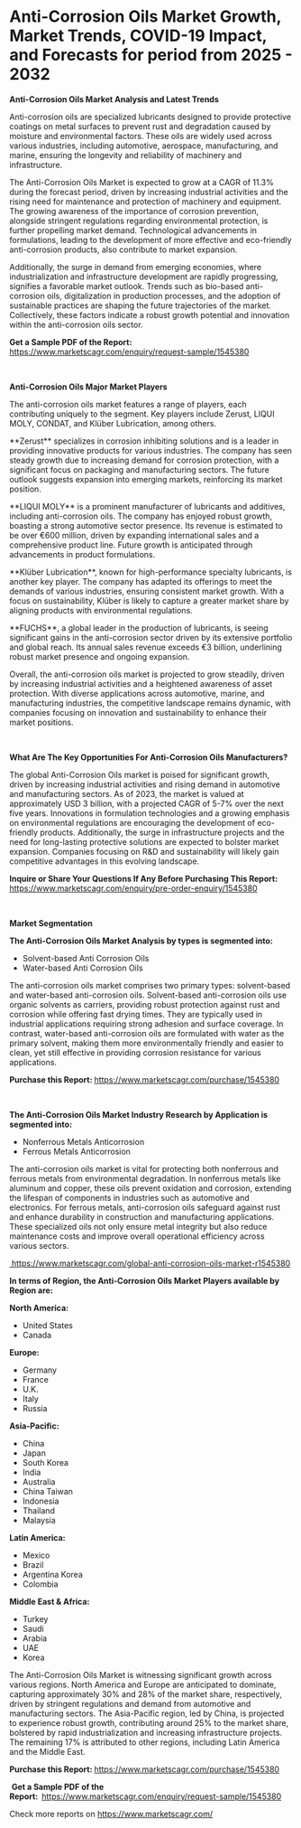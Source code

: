 <p><h1>Anti-Corrosion Oils Market Growth, Market Trends, COVID-19 Impact, and Forecasts for period from 2025 - 2032</h1></p><p><strong>Anti-Corrosion Oils Market Analysis and Latest Trends</strong></p>
<p><p>Anti-corrosion oils are specialized lubricants designed to provide protective coatings on metal surfaces to prevent rust and degradation caused by moisture and environmental factors. These oils are widely used across various industries, including automotive, aerospace, manufacturing, and marine, ensuring the longevity and reliability of machinery and infrastructure.</p><p>The Anti-Corrosion Oils Market is expected to grow at a CAGR of 11.3% during the forecast period, driven by increasing industrial activities and the rising need for maintenance and protection of machinery and equipment. The growing awareness of the importance of corrosion prevention, alongside stringent regulations regarding environmental protection, is further propelling market demand. Technological advancements in formulations, leading to the development of more effective and eco-friendly anti-corrosion products, also contribute to market expansion.</p><p>Additionally, the surge in demand from emerging economies, where industrialization and infrastructure development are rapidly progressing, signifies a favorable market outlook. Trends such as bio-based anti-corrosion oils, digitalization in production processes, and the adoption of sustainable practices are shaping the future trajectories of the market. Collectively, these factors indicate a robust growth potential and innovation within the anti-corrosion oils sector.</p></p>
<p><strong>Get a Sample PDF of the Report:&nbsp;</strong> <a href="https://www.marketscagr.com/enquiry/request-sample/1545380?utm_campaign=2480&utm_medium=2&utm_source=Github&utm_content=ia&utm_term=02042025&utm_id=anti-corrosion-oils">https://www.marketscagr.com/enquiry/request-sample/1545380</a></p>
<p>&nbsp;</p>
<p><strong>Anti-Corrosion Oils Major Market Players</strong></p>
<p><p>The anti-corrosion oils market features a range of players, each contributing uniquely to the segment. Key players include Zerust, LIQUI MOLY, CONDAT, and Klüber Lubrication, among others.</p><p>**Zerust** specializes in corrosion inhibiting solutions and is a leader in providing innovative products for various industries. The company has seen steady growth due to increasing demand for corrosion protection, with a significant focus on packaging and manufacturing sectors. The future outlook suggests expansion into emerging markets, reinforcing its market position.</p><p>**LIQUI MOLY** is a prominent manufacturer of lubricants and additives, including anti-corrosion oils. The company has enjoyed robust growth, boasting a strong automotive sector presence. Its revenue is estimated to be over €600 million, driven by expanding international sales and a comprehensive product line. Future growth is anticipated through advancements in product formulations.</p><p>**Klüber Lubrication**, known for high-performance specialty lubricants, is another key player. The company has adapted its offerings to meet the demands of various industries, ensuring consistent market growth. With a focus on sustainability, Klüber is likely to capture a greater market share by aligning products with environmental regulations.</p><p>**FUCHS**, a global leader in the production of lubricants, is seeing significant gains in the anti-corrosion sector driven by its extensive portfolio and global reach. Its annual sales revenue exceeds €3 billion, underlining robust market presence and ongoing expansion.</p><p>Overall, the anti-corrosion oils market is projected to grow steadily, driven by increasing industrial activities and a heightened awareness of asset protection. With diverse applications across automotive, marine, and manufacturing industries, the competitive landscape remains dynamic, with companies focusing on innovation and sustainability to enhance their market positions.</p></p>
<p>&nbsp;</p>
<p><strong>What Are The Key Opportunities For Anti-Corrosion Oils Manufacturers?</strong></p>
<p><p>The global Anti-Corrosion Oils market is poised for significant growth, driven by increasing industrial activities and rising demand in automotive and manufacturing sectors. As of 2023, the market is valued at approximately USD 3 billion, with a projected CAGR of 5-7% over the next five years. Innovations in formulation technologies and a growing emphasis on environmental regulations are encouraging the development of eco-friendly products. Additionally, the surge in infrastructure projects and the need for long-lasting protective solutions are expected to bolster market expansion. Companies focusing on R&D and sustainability will likely gain competitive advantages in this evolving landscape.</p></p>
<p><strong>Inquire or Share Your Questions If Any Before Purchasing This Report:</strong> <a href="https://www.marketscagr.com/enquiry/pre-order-enquiry/1545380?utm_campaign=2480&utm_medium=2&utm_source=Github&utm_content=ia&utm_term=02042025&utm_id=anti-corrosion-oils">https://www.marketscagr.com/enquiry/pre-order-enquiry/1545380</a></p>
<p>&nbsp;</p>
<p><strong>Market Segmentation</strong></p>
<p><strong>The Anti-Corrosion Oils Market Analysis by types is segmented into:</strong></p>
<p><ul><li>Solvent-based Anti Corrosion Oils</li><li>Water-based Anti Corrosion Oils</li></ul></p>
<p><p>The anti-corrosion oils market comprises two primary types: solvent-based and water-based anti-corrosion oils. Solvent-based anti-corrosion oils use organic solvents as carriers, providing robust protection against rust and corrosion while offering fast drying times. They are typically used in industrial applications requiring strong adhesion and surface coverage. In contrast, water-based anti-corrosion oils are formulated with water as the primary solvent, making them more environmentally friendly and easier to clean, yet still effective in providing corrosion resistance for various applications.</p></p>
<p><strong>Purchase this Report:&nbsp;</strong><a href="https://www.marketscagr.com/purchase/1545380?utm_campaign=2480&utm_medium=2&utm_source=Github&utm_content=ia&utm_term=02042025&utm_id=anti-corrosion-oils">https://www.marketscagr.com/purchase/1545380</a></p>
<p>&nbsp;</p>
<p><strong>The Anti-Corrosion Oils Market Industry Research by Application is segmented into:</strong></p>
<p><ul><li>Nonferrous Metals Anticorrosion</li><li>Ferrous Metals Anticorrosion</li></ul></p>
<p><p>The anti-corrosion oils market is vital for protecting both nonferrous and ferrous metals from environmental degradation. In nonferrous metals like aluminum and copper, these oils prevent oxidation and corrosion, extending the lifespan of components in industries such as automotive and electronics. For ferrous metals, anti-corrosion oils safeguard against rust and enhance durability in construction and manufacturing applications. These specialized oils not only ensure metal integrity but also reduce maintenance costs and improve overall operational efficiency across various sectors.</p></p>
<p><a href="https://www.marketscagr.com/global-anti-corrosion-oils-market-r1545380?utm_campaign=2480&utm_medium=2&utm_source=Github&utm_content=ia&utm_term=02042025&utm_id=anti-corrosion-oils">&nbsp;https://www.marketscagr.com/global-anti-corrosion-oils-market-r1545380</a></p>
<p><strong>In terms of Region, the Anti-Corrosion Oils Market Players available by Region are:</strong></p>
<p>
    <p> <strong> North America: </strong>
        <ul>
            <li>United States</li>
            <li>Canada</li>
        </ul>
        </p> 
    <p> <strong> Europe: </strong>
        <ul>
            <li>Germany</li>
            <li>France</li>
            <li>U.K.</li>
            <li>Italy</li>
            <li>Russia</li>
        </ul>
        </p> 
    <p> <strong> Asia-Pacific: </strong>
        <ul>
            <li>China</li>
            <li>Japan</li>
            <li>South Korea</li>
            <li>India</li>
            <li>Australia</li>
            <li>China Taiwan</li>
            <li>Indonesia</li>
            <li>Thailand</li>
            <li>Malaysia</li>
        </ul>
        </p> 
    <p> <strong> Latin America: </strong>
        <ul>
            <li>Mexico</li>
            <li>Brazil</li>
            <li>Argentina Korea</li>
            <li>Colombia</li>
        </ul>
        </p> 
    <p> <strong> Middle East & Africa: </strong>
        <ul>
            <li>Turkey</li>
            <li>Saudi</li>
            <li>Arabia</li>
            <li>UAE</li>
            <li>Korea</li>
        </ul>
    </p>
    </p>
<p><p>The Anti-Corrosion Oils Market is witnessing significant growth across various regions. North America and Europe are anticipated to dominate, capturing approximately 30% and 28% of the market share, respectively, driven by stringent regulations and demand from automotive and manufacturing sectors. The Asia-Pacific region, led by China, is projected to experience robust growth, contributing around 25% to the market share, bolstered by rapid industrialization and increasing infrastructure projects. The remaining 17% is attributed to other regions, including Latin America and the Middle East.</p></p>
<p><strong>Purchase this Report: </strong><a href="https://www.marketscagr.com/purchase/1545380?utm_campaign=2480&utm_medium=2&utm_source=Github&utm_content=ia&utm_term=02042025&utm_id=anti-corrosion-oils">https://www.marketscagr.com/purchase/1545380</a></p>
<p>&nbsp;<strong>Get a Sample PDF of the Report:&nbsp;&nbsp;</strong><a href="https://www.marketscagr.com/enquiry/request-sample/1545380?utm_campaign=2480&utm_medium=2&utm_source=Github&utm_content=ia&utm_term=02042025&utm_id=anti-corrosion-oils">https://www.marketscagr.com/enquiry/request-sample/1545380</a></p>
<p><strong></strong></p>
<p>Check more reports on <a href="https://www.marketscagr.com/?utm_campaign=2480&utm_medium=2&utm_source=Github&utm_content=ia&utm_term=02042025&utm_id=anti-corrosion-oils">https://www.marketscagr.com/</a></p>